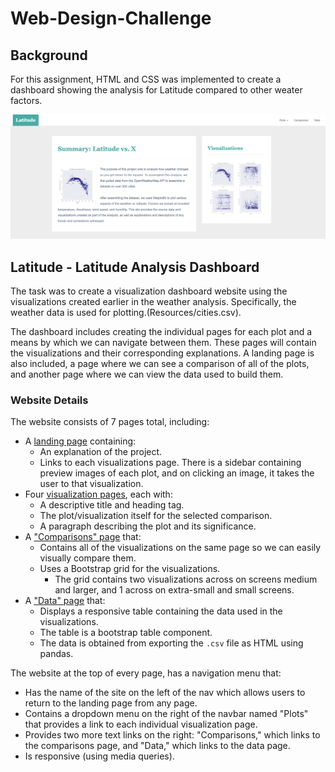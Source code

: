 # Web-Design-Challenge

## Background

For this assignment, HTML and CSS was implemented to create a dashboard showing the analysis for Latitude compared to other weater factors.

![Images/landingResize.png](Images/landingResize.png)

## Latitude - Latitude Analysis Dashboard

The task was to create a visualization dashboard website using the visualizations created earlier in the weather analysis. Specifically, the weather data is used for plotting.(Resources/cities.csv).

The dashboard includes creating the individual pages for each plot and a means by which we can navigate between them. These pages will contain the visualizations and their corresponding explanations. A landing page is also included, a page where we can see a comparison of all of the plots, and another page where we can view the data used to build them.

### Website Details

The website consists of 7 pages total, including:

* A [landing page](#landing-page) containing:
  * An explanation of the project.
  * Links to each visualizations page. There is a sidebar containing preview images of each plot, and on clicking an image, it takes the user to that visualization.
* Four [visualization pages](#visualization-pages), each with:
  * A descriptive title and heading tag.
  * The plot/visualization itself for the selected comparison.
  * A paragraph describing the plot and its significance.
* A ["Comparisons" page](#comparisons-page) that:
  * Contains all of the visualizations on the same page so we can easily visually compare them.
  * Uses a Bootstrap grid for the visualizations.
    * The grid contains two visualizations across on screens medium and larger, and 1 across on extra-small and small screens.
* A ["Data" page](#data-page) that:
  * Displays a responsive table containing the data used in the visualizations.
  * The table is a bootstrap table component.
  * The data is obtained from exporting the `.csv` file as HTML using pandas.

The website at the top of every page, has a navigation menu that:

* Has the name of the site on the left of the nav which allows users to return to the landing page from any page.
* Contains a dropdown menu on the right of the navbar named "Plots" that provides a link to each individual visualization page.
* Provides two more text links on the right: "Comparisons," which links to the comparisons page, and "Data," which links to the data page.
* Is responsive (using media queries).